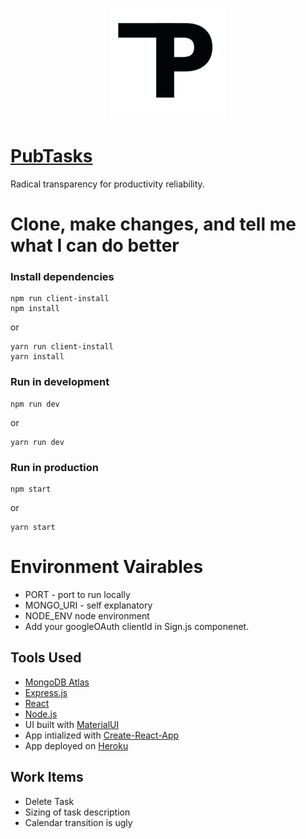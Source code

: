 <p align="center">
  <img src="./PubTasks.png" alt="PubTasks Logo"/>
</p>

# [PubTasks](https://www.pubtasks.com)
Radical transparency for productivity reliability.

# Clone, make changes, and tell me what I can do better
### Install dependencies
```
npm run client-install
npm install
```
or
```
yarn run client-install
yarn install
```

### Run in development
```
npm run dev
```
or
```
yarn run dev
```

### Run in production
```
npm start
```
or
```
yarn start
```

# Environment Vairables
- PORT - port to run locally
- MONGO_URI - self explanatory
- NODE_ENV node environment
- Add your googleOAuth clientId in Sign.js componenet.

## Tools Used
- [MongoDB Atlas](https://www.mongodb.com/cloud/atlas#:~:text=MongoDB%20Atlas%20is%20the%20global,AWS%2C%20Azure%2C%20or%20GCP.)
- [Express.js](https://expressjs.com/)
- [React](https://reactjs.org/)
- [Node.js](https://nodejs.org/en/)
- UI built with [MaterialUI](https://material-ui.com/)
- App intialized with [Create-React-App](https://github.com/facebookincubator/create-react-app)
- App deployed on [Heroku](https://www.heroku.com)

## Work Items
- Delete Task
- Sizing of task description
- Calendar transition is ugly
